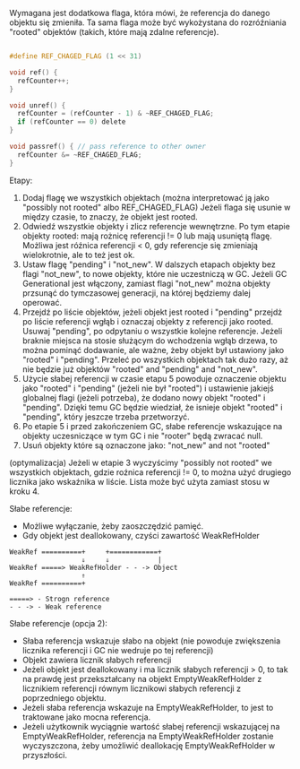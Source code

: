 

Wymagana jest dodatkowa flaga, która mówi, że referencja do danego objektu się zmieniła.
Ta sama flaga może być wykożystana do rozróźniania "rooted" objektów (takich, które mają zdalne referencje).

```c

#define REF_CHAGED_FLAG (1 << 31)

void ref() {
  refCounter++;
}

void unref() {
  refCounter = (refCounter - 1) & ~REF_CHAGED_FLAG;
  if (refCounter == 0) delete
}

void passref() { // pass reference to other owner
  refCounter &= ~REF_CHAGED_FLAG;
}

```

Etapy:
1. Dodaj flagę we wszystkich objektach (można interpretować ją jako "possibly not rooted" albo REF_CHAGED_FLAG)
   Jeżeli flaga się usunie w między czasie, to znaczy, że objekt jest rooted.
2. Odwiedź wszystkie objekty i zlicz referencje wewnętrzne.
   Po tym etapie objekty rooted: mają rożnicę referencji != 0 lub mają usuniętą flagę.
   Możliwa jest róźnica referencji < 0, gdy referencje się zmieniają wielokrotnie, ale to też jest ok.
3. Ustaw flagę "pending" i "not_new". W dalszych etapach objekty bez flagi "not_new", to nowe objekty, które nie uczestniczą w GC.
   Jeżeli GC Generational jest włączony, zamiast flagi "not_new" można objekty przsunąć do tymczasowej generacji, na której
   będziemy dalej operować.
5. Przejdź po liście objektów, jeżeli objekt jest rooted i "pending" przejdż po liście referencji wgłąb i oznaczaj objekty z
   referencji jako rooted. Usuwaj "pending", po odpytaniu o wszystkie kolejne referencje. Jeżeli braknie miejsca na stosie
   służącym do wchodzenia wgłąb drzewa, to można pominąć dodawanie, ale ważne, żeby objekt był ustawiony jako "rooted" i
   "pending". Przeleć po wszystkich objektach tak dużo razy, aż nie będzie już objektów "rooted" and "pending" and "not_new".
6. Użycie słabej referencji w czasie etapu 5 powoduje oznaczenie objektu jako "rooted" i "pending" (jeżeli nie był "rooted") i
   ustawienie jakiejś globalnej flagi (jeżeli potrzeba), że dodano nowy objekt "rooted" i "pending". Dzięki temu GC będzie
   wiedział, że isnieje objekt "rooted" i "pending", który jeszcze trzeba przetworzyć.
7. Po etapie 5 i przed zakończeniem GC, słabe referencje wskazujące na objekty uczesniczące w tym GC i nie "rooter" będą
   zwracać null.
8. Usuń objekty które są oznaczone jako: "not_new" and not "rooted"

(optymalizacja) Jeżeli w etapie 3 wyczyścimy "possibly not rooted" we wszystkich objektach, gdzie roźnica referencji != 0, to
można użyć drugiego licznika jako wskaźnika w liście. Lista może być użyta zamiast stosu w kroku 4.

Słabe referencje:
* Możliwe wyłączanie, żeby zaoszczędzić pamięć.
* Gdy objekt jest deallokowany, czyści zawartość WeakRefHolder
```
WeakRef ==========+     +============+
                  ⇓     ⇓            |
WeakRef =====> WeakRefHolder - - -> Object
                  ⇑
WeakRef ==========+

=====> - Strogn reference
- - -> - Weak reference
```

Słabe referencje (opcja 2):
* Słaba referencja wskazuje słabo na objekt (nie powoduje zwiększenia licznika referencji i GC nie wedruje po tej referencji)
* Objekt zawiera licznik słabych referencji
* Jeżeli objekt jest deallokowany i ma licznik słabych referencji > 0, to tak na prawdę jest przekształcany na
  objekt EmptyWeakRefHolder z licznikiem referencji równym licznikowi słabych referencji z poprzedniego objektu.
* Jeżeli słaba referencja wskazuje na EmptyWeakRefHolder, to jest to traktowane jako mocna referencja.
* Jeżeli użytkownik wyciągnie wartość słabej referencji wskazującej na EmptyWeakRefHolder, referencja na EmptyWeakRefHolder
  zostanie wyczyszczona, żeby umożliwić deallokację EmptyWeakRefHolder w przyszłości.
